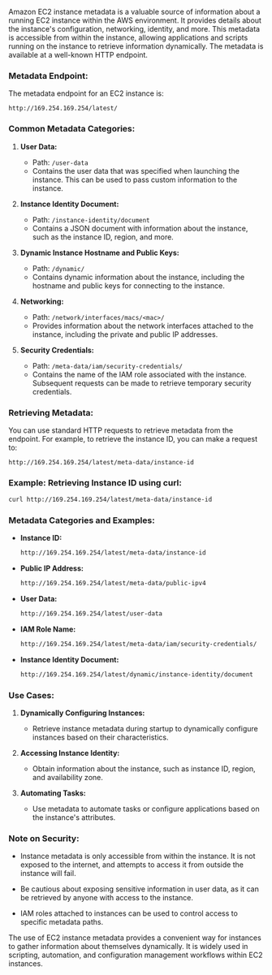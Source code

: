 Amazon EC2 instance metadata is a valuable source of information about a running EC2 instance within the AWS environment. It provides details about the instance's configuration, networking, identity, and more. This metadata is accessible from within the instance, allowing applications and scripts running on the instance to retrieve information dynamically. The metadata is available at a well-known HTTP endpoint.

### Metadata Endpoint:

The metadata endpoint for an EC2 instance is:

```
http://169.254.169.254/latest/
```

### Common Metadata Categories:

1. **User Data:**
   - Path: `/user-data`
   - Contains the user data that was specified when launching the instance. This can be used to pass custom information to the instance.

2. **Instance Identity Document:**
   - Path: `/instance-identity/document`
   - Contains a JSON document with information about the instance, such as the instance ID, region, and more.

3. **Dynamic Instance Hostname and Public Keys:**
   - Path: `/dynamic/`
   - Contains dynamic information about the instance, including the hostname and public keys for connecting to the instance.

4. **Networking:**
   - Path: `/network/interfaces/macs/<mac>/`
   - Provides information about the network interfaces attached to the instance, including the private and public IP addresses.

5. **Security Credentials:**
   - Path: `/meta-data/iam/security-credentials/`
   - Contains the name of the IAM role associated with the instance. Subsequent requests can be made to retrieve temporary security credentials.

### Retrieving Metadata:

You can use standard HTTP requests to retrieve metadata from the endpoint. For example, to retrieve the instance ID, you can make a request to:

```
http://169.254.169.254/latest/meta-data/instance-id
```

### Example: Retrieving Instance ID using curl:

```bash
curl http://169.254.169.254/latest/meta-data/instance-id
```

### Metadata Categories and Examples:

- **Instance ID:**
  ```bash
  http://169.254.169.254/latest/meta-data/instance-id
  ```

- **Public IP Address:**
  ```bash
  http://169.254.169.254/latest/meta-data/public-ipv4
  ```

- **User Data:**
  ```bash
  http://169.254.169.254/latest/user-data
  ```

- **IAM Role Name:**
  ```bash
  http://169.254.169.254/latest/meta-data/iam/security-credentials/
  ```

- **Instance Identity Document:**
  ```bash
  http://169.254.169.254/latest/dynamic/instance-identity/document
  ```

### Use Cases:

1. **Dynamically Configuring Instances:**
   - Retrieve instance metadata during startup to dynamically configure instances based on their characteristics.

2. **Accessing Instance Identity:**
   - Obtain information about the instance, such as instance ID, region, and availability zone.

3. **Automating Tasks:**
   - Use metadata to automate tasks or configure applications based on the instance's attributes.

### Note on Security:

- Instance metadata is only accessible from within the instance. It is not exposed to the internet, and attempts to access it from outside the instance will fail.

- Be cautious about exposing sensitive information in user data, as it can be retrieved by anyone with access to the instance.

- IAM roles attached to instances can be used to control access to specific metadata paths.

The use of EC2 instance metadata provides a convenient way for instances to gather information about themselves dynamically. It is widely used in scripting, automation, and configuration management workflows within EC2 instances.
